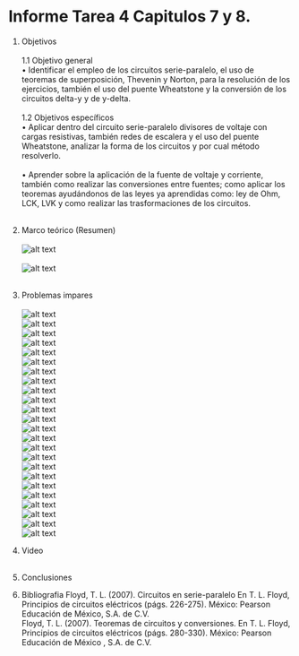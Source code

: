 # Informe Tarea 4 Capitulos 7 y 8.
1. Objetivos   <br />  
1.1 Objetivo general<br />
•	Identificar el empleo de los circuitos serie-paralelo, el uso de teoremas de superposición, Thevenin y Norton, para la resolución de los ejercicios, también el uso del puente Wheatstone y la conversión de los circuitos delta-y y de y-delta.
<br /><br />
1.2 Objetivos específicos<br />
•	Aplicar dentro del circuito serie-paralelo divisores de voltaje con cargas resistivas, también redes de escalera y el uso del puente Wheatstone, analizar la forma de los circuitos y por cual método resolverlo.<br /><br />
•	Aprender sobre la aplicación de la fuente de voltaje y corriente, también como realizar las conversiones entre fuentes; como aplicar los teoremas ayudándonos de las leyes ya aprendidas como: ley de Ohm, LCK, LVK y como realizar las trasformaciones de los circuitos.
<br /><br />
2. Marco teórico (Resumen)<br /><br />
![alt text](https://github.com/adtumbaco1/Informe-Tarea-4/blob/main/Cap%207.png)<br /><br />
![alt text](https://github.com/adtumbaco1/Informe-Tarea-4/blob/main/Cap%208.png)<br /><br />
3. Problemas impares<br /><br />
![alt text](https://github.com/adtumbaco1/Informe-Tarea-4/blob/main/1.PNG)<br />
![alt text](https://github.com/adtumbaco1/Informe-Tarea-4/blob/main/2.PNG)<br />
![alt text](https://github.com/adtumbaco1/Informe-Tarea-4/blob/main/3.PNG)<br />
![alt text](https://github.com/adtumbaco1/Informe-Tarea-4/blob/main/4.PNG)<br />
![alt text](https://github.com/adtumbaco1/Informe-Tarea-4/blob/main/5.PNG)<br />
![alt text](https://github.com/adtumbaco1/Informe-Tarea-4/blob/main/6.PNG)<br />
![alt text](https://github.com/adtumbaco1/Informe-Tarea-4/blob/main/7.PNG)<br />
![alt text](https://github.com/adtumbaco1/Informe-Tarea-4/blob/main/8.PNG)<br />
![alt text](https://github.com/adtumbaco1/Informe-Tarea-4/blob/main/9.PNG)<br />
![alt text](https://github.com/adtumbaco1/Informe-Tarea-4/blob/main/10.PNG)<br />
![alt text](https://github.com/adtumbaco1/Informe-Tarea-4/blob/main/11.PNG)<br />
![alt text](https://github.com/adtumbaco1/Informe-Tarea-4/blob/main/12.PNG)<br />
![alt text](https://github.com/adtumbaco1/Informe-Tarea-4/blob/main/13.PNG)<br />
![alt text](https://github.com/adtumbaco1/Informe-Tarea-4/blob/main/14.PNG)<br />
![alt text](https://github.com/adtumbaco1/Informe-Tarea-4/blob/main/15.PNG)<br />
![alt text](https://github.com/adtumbaco1/Informe-Tarea-4/blob/main/16.PNG)<br />
![alt text](https://github.com/adtumbaco1/Informe-Tarea-4/blob/main/17.PNG)<br />
![alt text](https://github.com/adtumbaco1/Informe-Tarea-4/blob/main/18.PNG)<br />
![alt text](https://github.com/adtumbaco1/Informe-Tarea-4/blob/main/19.PNG)<br />
![alt text](https://github.com/adtumbaco1/Informe-Tarea-4/blob/main/20.PNG)<br />
![alt text](https://github.com/adtumbaco1/Informe-Tarea-4/blob/main/21.PNG)<br />
![alt text](https://github.com/adtumbaco1/Informe-Tarea-4/blob/main/22.PNG)<br />
![alt text](https://github.com/adtumbaco1/Informe-Tarea-4/blob/main/23.PNG)<br />
![alt text](https://github.com/adtumbaco1/Informe-Tarea-4/blob/main/24.PNG)<br />
3. Video<br /><br />

5. Conclusiones

7. Bibliografia
Floyd, T. L. (2007). Circuitos en serie-paralelo En T. L. Floyd, Principios de circuitos eléctricos (págs. 226-275). México: Pearson Educación de México, S.A. de C.V.<br />
Floyd, T. L. (2007). Teoremas de circuitos y conversiones. En T. L. Floyd, Principios de circuitos eléctricos (págs. 280-330). México: Pearson Educación de México , S.A. de C.V.<br />
